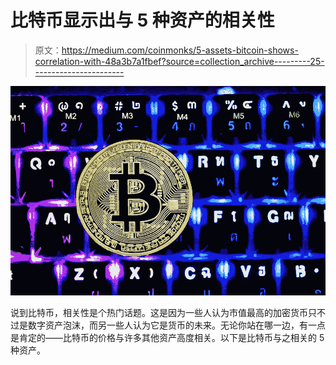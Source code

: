 # 比特币显示出与 5 种资产的相关性

> 原文：<https://medium.com/coinmonks/5-assets-bitcoin-shows-correlation-with-48a3b7a1fbef?source=collection_archive---------25----------------------->

![](img/2b7b2917cfee06a5e984c588512348d4.png)

说到比特币，相关性是个热门话题。这是因为一些人认为市值最高的加密货币只不过是数字资产泡沫，而另一些人认为它是货币的未来。无论你站在哪一边，有一点是肯定的——比特币的价格与许多其他资产高度相关。以下是比特币与之相关的 5 种资产。